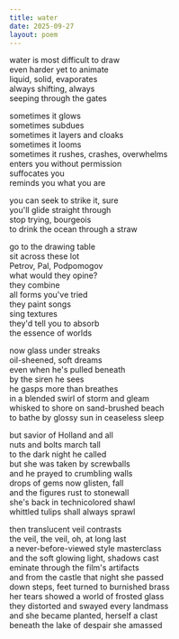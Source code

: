 ```yaml
---
title: water
date: 2025-09-27
layout: poem
---
```

water is most difficult to draw  
even harder yet to animate  
liquid, solid, evaporates  
always shifting, always  
seeping through the gates  

sometimes it glows  
sometimes subdues  
sometimes it layers and cloaks  
sometimes it looms  
sometimes it rushes, crashes, overwhelms  
enters you without permission  
suffocates you  
reminds you what you are  

you can seek to strike it, sure  
you'll glide straight through  
stop trying, bourgeois  
to drink the ocean through a straw  

go to the drawing table  
sit across these lot  
Petrov, Pal, Podpomogov  
what would they opine?  
they combine  
all forms you've tried  
they paint songs  
sing textures  
they'd tell you to absorb  
the essence of worlds  

now glass under streaks  
oil-sheened, soft dreams  
even when he's pulled beneath  
by the siren he sees  
he gasps more than breathes  
in a blended swirl of storm and gleam  
whisked to shore on sand-brushed beach  
to bathe by glossy sun in ceaseless sleep  

but savior of Holland and all  
nuts and bolts march tall  
to the dark night he called  
but she was taken by screwballs  
and he prayed to crumbling walls  
drops of gems now glisten, fall  
and the figures rust to stonewall  
she's back in technicolored shawl  
whittled tulips shall always sprawl  

then translucent veil contrasts  
the veil, the veil, oh, at long last  
a never-before-viewed style masterclass  
and the soft glowing light, shadows cast  
eminate through the film's artifacts    
and from the castle that night she passed  
down steps, feet turned to burnished brass  
her tears showed a world of frosted glass  
they distorted and swayed every landmass   
and she became planted, herself a clast  
beneath the lake of despair she amassed 


